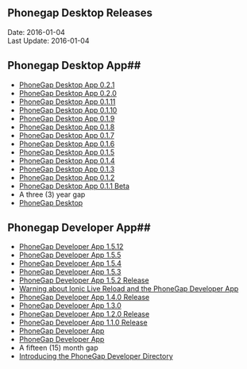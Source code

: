 ## Phonegap Desktop Releases ##
Date: 2016-01-04<br>
Last Update: 2016-01-04

## Phonegap Desktop App##

- [PhoneGap Desktop App 0.2.1](http://phonegap.com/blog/2015/12/22/phonegap-app-desktop-0-2-1)
- [PhoneGap Desktop App 0.2.0](http://phonegap.com/blog/2015/11/23/phonegap-app-desktop-0-2-0)
- [PhoneGap Desktop App 0.1.11](http://phonegap.com/blog/2015/09/29/phonegap-app-desktop-0-1-11)
- [PhoneGap Desktop App 0.1.10](http://phonegap.com/blog/2015/09/16/phonegap-app-desktop-0-1-10)
- [PhoneGap Desktop App 0.1.9](http://phonegap.com/blog/2015/08/11/phonegap-app-desktop-0-1-9)
- [PhoneGap Desktop App 0.1.8](http://phonegap.com/blog/2015/07/07/phonegap-app-desktop-0-1-8)
- [PhoneGap Desktop App 0.1.7](http://phonegap.com/blog/2015/05/19/phonegap-app-desktop-0-1-7)
- [PhoneGap Desktop App 0.1.6](http://phonegap.com/blog/2015/05/19/phonegap-app-desktop-0-1-6)
- [PhoneGap Desktop App 0.1.5](http://phonegap.com/blog/2015/04/28/phonegap-app-desktop-0-1-5)
- [PhoneGap Desktop App 0.1.4](http://phonegap.com/blog/2015/04/06/phonegap-app-desktop-0-1-4)
- [PhoneGap Desktop App 0.1.3](http://phonegap.com/blog/2015/03/16/phonegap-app-desktop-0-1-3)
- [PhoneGap Desktop App 0.1.2](http://phonegap.com/blog/2015/03/02/phonegap-app-desktop-0-1-2)
- [PhoneGap Desktop App 0.1.1 Beta](http://phonegap.com/blog/2014/12/11/phonegap-desktop-app-beta)
- A three (3) year gap
- [PhoneGap Desktop](http://web.archive.org/web/20110806015108/http://nullisnotanobject.com/53780973)

## Phonegap Developer App##

- [PhoneGap Developer App 1.5.12](http://phonegap.com/blog/2015/12/16/1.5.12-Release)
- [PhoneGap Developer App 1.5.5](http://phonegap.com/blog/2015/09/02/pg_dev_app_1.5.5_release)
- [PhoneGap Developer App 1.5.4](http://phonegap.com/blog/2015/06/23/pg-developer-app-1-5-4)
- [PhoneGap Developer App 1.5.3](http://phonegap.com/blog/2015/06/17/phonegap-developer-app-1-5-3)
- [PhoneGap Developer App 1.5.2 Release](http://phonegap.com/blog/2015/05/20/pg_dev_app_1_5_2_release)
- [Warning about Ionic Live Reload and the PhoneGap Developer App](http://www.raymondcamden.com/2015/03/08/warning-about-ionic-live-reload-and-the-phonegap-developer-app)
- [PhoneGap Developer App 1.4.0 Release](http://phonegap.com/blog/2014/11/26/phonegap-developer-app-1-4-0)
- [PhoneGap Developer App 1.3.0](http://phonegap.com/blog/2014/09/02/phonegap-developer-app-1-3-0)
- [PhoneGap Developer App 1.2.0 Release](http://phonegap.com/blog/2014/08/08/pg-dev-app-1-2-0-release)
- [PhoneGap Developer App 1.1.0 Release](http://phonegap.com/blog/2014/07/21/pg-dev-app-1-1-0-release)
- [PhoneGap Developer App](http://phonegap.com/blog/2014/04/23/phonegap-developer-app)
- [PhoneGap Developer App](http://www.raymondcamden.com/index.cfm/2014/4/21/PhoneGap-Developer-App)
- A fifteen (15) month gap
- [Introducing the PhoneGap Developer Directory](http://phonegap.com/blog/2013/01/03/introducing-the-phonegap-developer-directory)
